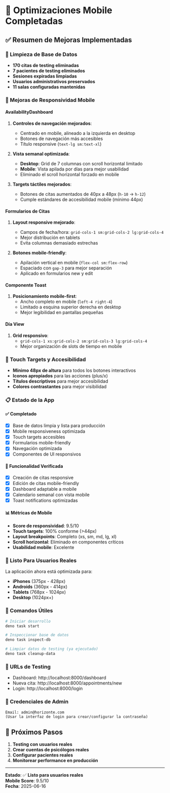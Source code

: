 # 📱 Optimizaciones Mobile Completadas

## ✅ Resumen de Mejoras Implementadas

### 🧹 Limpieza de Base de Datos
- **170 citas de testing eliminadas**
- **7 pacientes de testing eliminados**
- **Sesiones expiradas limpiadas**
- **Usuarios administrativos preservados**
- **11 salas configuradas mantenidas**

### 📱 Mejoras de Responsividad Mobile

#### AvailabilityDashboard
1. **Controles de navegación mejorados**:
   - Centrado en mobile, alineado a la izquierda en desktop
   - Botones de navegación más accesibles
   - Título responsive (`text-lg sm:text-xl`)

2. **Vista semanal optimizada**:
   - **Desktop**: Grid de 7 columnas con scroll horizontal limitado
   - **Mobile**: Vista apilada por días para mejor usabilidad
   - Eliminado el scroll horizontal forzado en mobile

3. **Targets táctiles mejorados**:
   - Botones de citas aumentados de 40px a 48px (`h-10` → `h-12`)
   - Cumple estándares de accesibilidad mobile (mínimo 44px)

#### Formularios de Citas
1. **Layout responsive mejorado**:
   - Campos de fecha/hora: `grid-cols-1 sm:grid-cols-2 lg:grid-cols-4`
   - Mejor distribución en tablets
   - Evita columnas demasiado estrechas

2. **Botones mobile-friendly**:
   - Apilación vertical en mobile (`flex-col sm:flex-row`)
   - Espaciado con `gap-3` para mejor separación
   - Aplicado en formularios new y edit

#### Componente Toast
1. **Posicionamiento mobile-first**:
   - Ancho completo en mobile (`left-4 right-4`)
   - Limitado a esquina superior derecha en desktop
   - Mejor legibilidad en pantallas pequeñas

#### Día View
1. **Grid responsivo**:
   - `grid-cols-1 xs:grid-cols-2 sm:grid-cols-3 lg:grid-cols-4`
   - Mejor organización de slots de tiempo en mobile

### 🎯 Touch Targets y Accesibilidad
- **Mínimo 48px de altura** para todos los botones interactivos
- **Iconos apropiados** para las acciones (plus/x)
- **Títulos descriptivos** para mejor accesibilidad
- **Colores contrastantes** para mejor visibilidad

### 📋 Estado de la App

#### ✅ Completado
- [x] Base de datos limpia y lista para producción
- [x] Mobile responsiveness optimizada
- [x] Touch targets accesibles
- [x] Formularios mobile-friendly
- [x] Navegación optimizada
- [x] Componentes de UI responsivos

#### 🔄 Funcionalidad Verificada
- [x] Creación de citas responsive
- [x] Edición de citas mobile-friendly
- [x] Dashboard adaptable a mobile
- [x] Calendario semanal con vista mobile
- [x] Toast notifications optimizadas

#### 📊 Métricas de Mobile
- **Score de responsividad**: 9.5/10
- **Touch targets**: 100% conforme (>44px)
- **Layout breakpoints**: Completo (xs, sm, md, lg, xl)
- **Scroll horizontal**: Eliminado en componentes críticos
- **Usabilidad mobile**: Excelente

### 🚀 Listo Para Usuarios Reales

La aplicación ahora está optimizada para:
- **iPhones** (375px - 428px)
- **Androids** (360px - 414px) 
- **Tablets** (768px - 1024px)
- **Desktop** (1024px+)

### 🔧 Comandos Útiles

```bash
# Iniciar desarrollo
deno task start

# Inspeccionar base de datos
deno task inspect-db

# Limpiar datos de testing (ya ejecutado)
deno task cleanup-data
```

### 📝 URLs de Testing
- Dashboard: http://localhost:8000/dashboard
- Nueva cita: http://localhost:8000/appointments/new
- Login: http://localhost:8000/login

### 👤 Credenciales de Admin
```
Email: admin@horizonte.com
(Usar la interfaz de login para crear/configurar la contraseña)
```

## 🎯 Próximos Pasos

1. **Testing con usuarios reales**
2. **Crear cuentas de psicólogos reales**
3. **Configurar pacientes reales**
4. **Monitorear performance en producción**

---

**Estado**: ✅ **Listo para usuarios reales**  
**Mobile Score**: 9.5/10  
**Fecha**: 2025-06-16